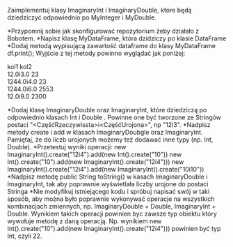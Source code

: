 Zaimplementuj klasy ImaginaryInt i ImaginaryDouble, które będą dziedziczyć odpowiednio po MyInteger i MyDouble. 

*Przypomnij sobie jak skonfigurować repozytorium żeby działało z Bobotem.
*Napisz klasę MyDataFrame, która dzidziczy po  klasie DataFrame 
*Dodaj metodą wypisującą zawartość dataframe do klasy MyDataFrame
  df.print();
  Wyjście z tej metody powinno wyglądać jak poniżej:

  kol1	kol2	
  12.0i3.0	23	
  1244.0i4.0	23	
  1244.0i6.0	2553	
  12.0i9.0	2300	

          
*Dodaj klasę ImaginaryDouble oraz ImaginaryInt, które dziedziczą po odpowiednio klasach Int i Double . Powinne one być tworzone ze Stringów postaci "<CzęśćRzeczywissta>i<CzęśćUrojona>", np "12i3".
*Nadpisz metody create i add w klasach ImaginaryDoubgle oraz ImaginaryInt. Pamiętaj, że do liczb urojonych możemy też dodawać inne typy (np. Int, Double).
*Przetestuj wyniki operacji:
  new ImaginaryInt().create("12i4").add(new Int().create("10"))
  new Int().create("10").add(new ImaginaryInt().create("12i4")))
  new ImaginaryInt().create("12i4").add(new ImaginaryInt().create("10i10"))
*Nadpisz metodę public String toString() w kasach ImaginaryDouble i ImaginaryInt, tak aby poprawnie wyświetlała liczby urojone do postaci Stringa
*Nie modyfikuj istniejącego kodu i spróbuj napisać swój w taki sposób, aby można było poprawnie wykonywać operacje na wszystkich kombinacjach zmiennych, np. ImaginaryDouble + Double, ImaginaryInt + Double. Wynikiem takich operacji powinien byc zawsze typ obiektu który wywołuje metodę z daną operacją. Np. wynikiem new Int().create("10").add(new ImaginaryInt().create("12i4"))) powinien być typ Int, czyli 22.
